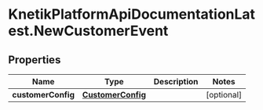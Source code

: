 # KnetikPlatformApiDocumentationLatest.NewCustomerEvent

## Properties
Name | Type | Description | Notes
------------ | ------------- | ------------- | -------------
**customerConfig** | [**CustomerConfig**](CustomerConfig.md) |  | [optional] 


